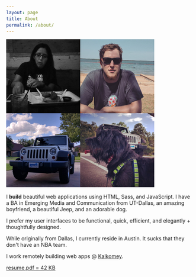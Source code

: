 ```yaml
---
layout: page
title: About
permalink: /about/
---
```

  <section class="row row__items--center top-space--none">
    <div class="col-sm-5 col-xs-12">
      <div class="content--center">
        <img src="/assets/web-square.jpg" alt="Cindy Juarez Square images" class="top-space"/>
      </div>
    </div>
    <div class="col-sm-7 col-xs-12">
      <p class="text-block">I <strong class="text-pink">build</strong> beautiful web applications using HTML, Sass, and JavaScript. I have a BA in Emerging Media and Communication from UT-Dallas, an amazing boyfriend, a beautiful Jeep, and an adorable dog.</p>
      <p class="text-block">I prefer my user interfaces to be functional, quick, efficient, and elegantly + thoughtfully designed.</p>
      <p class="text-block">While originally from Dallas, I currently reside in Austin. It sucks that they don't have an NBA team.</p>
      <p class="text-block">I work remotely building web apps @ <a href="http://www.kalkomey.com/" target="_blank"><u>Kalkomey</u></a>.</p>
    </div>
  </section>
  <section class="row">
    <div class="col-sm-5 col-xs-12">
      <p class="text-center">
        <a href="/assets/web-resume.pdf" target="_blank" class="btn btn-blue">resume.pdf = 42 KB</a>
      </p>
    </div>
    <div class="col-sm-7 col-xs-12">
      <p class="text-center">
        <a href="http://dribbble.com/sceendy" target="_blank" class="btn-social dribbble"><i class="fa fa-dribbble"></i></a>
        <a href="https://github.com/sceendy" target="_blank" class="btn-social github" style="background: #000;"><i class="fa fa-github"></i></a>
        <a href="http://codepen.io/sceendy/" target="_blank" class="btn-social codepen" style="background: #76daff;"><i class="fa fa-codepen"></i></a>
        <a href="https://www.linkedin.com/in/sceendy" target="_blank" class="btn-social linkedin" style="background: #006fa6"><i class="fa fa-linkedin"></i></a>
      </p>
    </div>
  </section>
